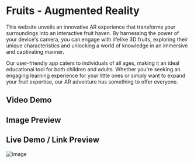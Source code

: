 # Fruits - Augmented Reality
This website unveils an innovative AR experience that transforms your surroundings into an interactive fruit haven. By harnessing the power of your device's camera, you can engage with lifelike 3D fruits, exploring their unique characteristics and unlocking a world of knowledge in an immersive and captivating manner.

Our user-friendly app caters to individuals of all ages, making it an ideal educational tool for both children and adults. Whether you're seeking an engaging learning experience for your little ones or simply want to expand your fruit expertise, our AR adventure has something to offer everyone.

## Video Demo


## Image Preview


## Live Demo / Link Preview
![image](https://github.com/igta12/Fruits_AugmentedReality/assets/95727662/b3b2c826-e8ef-4e22-bf4a-0dcb56a105b2)

